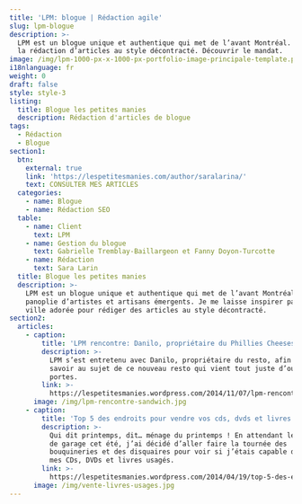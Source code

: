 ```yaml
---
title: 'LPM: blogue | Rédaction agile'
slug: lpm-blogue
description: >-
  LPM est un blogue unique et authentique qui met de l’avant Montréal. Je fais
  la rédaction d’articles au style décontracté. Découvrir le mandat.
image: /img/lpm-1000-px-x-1000-px-portfolio-image-principale-template.png
i18nlanguage: fr
weight: 0
draft: false
style: style-3
listing:
  title: Blogue les petites manies
  description: Rédaction d'articles de blogue
tags:
  - Rédaction
  - Blogue
section1:
  btn:
    external: true
    link: 'https://lespetitesmanies.com/author/saralarina/'
    text: CONSULTER MES ARTICLES
  categories:
    - name: Blogue
    - name: Rédaction SEO
  table:
    - name: Client
      text: LPM
    - name: Gestion du blogue
      text: Gabrielle Tremblay-Baillargeon et Fanny Doyon-Turcotte
    - name: Rédaction
      text: Sara Larin
  title: Blogue les petites manies
  description: >-
    LPM est un blogue unique et authentique qui met de l’avant Montréal et sa
    panoplie d’artistes et artisans émergents. Je me laisse inspirer par ma
    ville adorée pour rédiger des articles au style décontracté.
section2:
  articles:
    - caption:
        title: 'LPM rencontre: Danilo, propriétaire du Phillies Cheesesteak'
        description: >-
          LPM s’est entretenu avec Danilo, propriétaire du resto, afin de tout
          savoir au sujet de ce nouveau resto qui vient tout juste d’ouvrir ses
          portes.
        link: >-
          https://lespetitesmanies.wordpress.com/2014/11/07/lpm-rencontre-danilo-proprietaire-du-le-phillies-cheesesteak/
      image: /img/lpm-rencontre-sandwich.jpg
    - caption:
        title: 'Top 5 des endroits pour vendre vos cds, dvds et livres usages'
        description: >-
          Qui dit printemps, dit… ménage du printemps ! En attendant les ventes
          de garage cet été, j’ai décidé d’aller faire la tournée des
          bouquineries et des disquaires pour voir si j’étais capable de vendre
          mes CDs, DVDs et livres usagés.
        link: >-
          https://lespetitesmanies.wordpress.com/2014/04/19/top-5-des-endroits-pour-vendre-vos-cds-dvds-et-livres-usages/
      image: /img/vente-livres-usages.jpg
---
```


